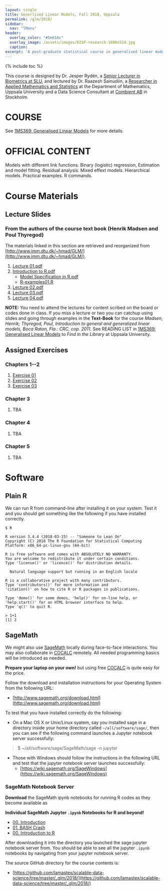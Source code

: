 ```yaml
---
layout: single
title: Generlised Linear Models, Fall 2018, Uppsala
permalink: /glm/2018/
sidebar:
  nav: "lMenu"
header:
  overlay_color: "#5e616c"
  overlay_image: /assets/images/DISP-research-1600x524.jpg
  caption: 
excerpt: 'A post-graduate statistical course in generalised linear models.<br /><br /><br />{::nomarkdown}<iframe style="display: inline-block;" src="https://ghbtns.com/github-btn.html?user=lamastex&repo=scalable-data-science&type=star&count=true&size=large" frameborder="0" scrolling="0" width="160px" height="30px"></iframe> <iframe style="display: inline-block;" src="https://ghbtns.com/github-btn.html?user=lamastex&repo=scalable-data-science&type=fork&count=true&size=large" frameborder="0" scrolling="0" width="158px" height="30px"></iframe>{:/nomarkdown}'
---
```

{% include toc %}

This course is designed by Dr. Jesper Rydén, a [Senior Lecturer in Biometrics at SLU](https://www.slu.se/cv/jesper-ryden/), and lectured by Dr. Raazesh Sainudiin, a [Researcher in Applied Mathematics and Statistics](http://math.uu.se/research/raazesh-sainudiin/) at the Department of Mathematics, Uppsala University and a Data Science Consultant at [Combient AB](https://combient.com/) in Stockholm. 

# COURSE

See [1MS369: Generalised Linear Models](http://www.uu.se/en/admissions/master/selma/kursplan/?kKod=1MS369) for more details.
 
# OFFICIAL CONTENT

Models with different link functions. Binary (logistic) regression, Estimation and model fitting. Residual analysis. Mixed effext models. Hierarchical models. Practical examples. R commands.

# Course Materials

## Lecture Slides
### From the authors of the course text book (Henrik Madsen and Poul Thyregod) 

The materials linked in this section are retrieved and reorganized from [http://www.imm.dtu.dk/~hmad/GLM/](http://www.imm.dtu.dk/~hmad/GLM/).

1. [Lecture 01.pdf](https://github.com/lamastex/scalable-data-science/blob/master/_glm/MadsenThyregod-IMMDTU/GLM/Slides_2012/week01/lect01.pdf)
1. [Introduction to R.pdf](https://github.com/lamastex/scalable-data-science/blob/master/_glm/MadsenThyregod-IMMDTU/GLM/Slides_2012/week01/Introduction_to_R.pdf)
   - [Model Specification in R.pdf](https://github.com/lamastex/scalable-data-science/blob/master/_glm/MadsenThyregod-IMMDTU/GLM/Slides_2012/week01/Model_specifications_in_R.pdf)
   - [R-examples01.R](https://github.com/lamastex/scalable-data-science/blob/master/_glm/MadsenThyregod-IMMDTU/GLM/Slides_2012/week01/R-example01.R)
1. [Lecture 02.pdf](https://github.com/lamastex/scalable-data-science/blob/master/_glm/MadsenThyregod-IMMDTU/GLM/Slides_2012/week02/lect02.pdf)
1. [Lecture 03.pdf](https://github.com/lamastex/scalable-data-science/blob/master/_glm/MadsenThyregod-IMMDTU/GLM/Slides_2012/week03/lect03.pdf)
1. [Lecture 04.pdf](https://github.com/lamastex/scalable-data-science/blob/master/_glm/MadsenThyregod-IMMDTU/GLM/Slides_2012/week04/lect04.pdf)


**NOTE:** You need to attend the lectures for content scribed on the board or codes done in class. If you miss a lecture or two you can catchup using slides and going through examples in the **Text-Book** for the course *Madsen, Henrik; Thyregod, Poul, Introduction to general and generalized linear models, Boca Raton, Fla.: CRC, cop. 2011*. See READING LIST in [1MS369: Generalised Linear Models](http://www.uu.se/en/admissions/master/selma/kursplan/?kKod=1MS369) to *Find in the Library* at Uppsala University.

## Assigned Exercises 

### Chapters 1--2 
1. [Exercise 01](https://github.com/lamastex/scalable-data-science/blob/master/_glm/MadsenThyregod-IMMDTU/GLM/Exercises_2012/week01/w01.pdf)
1. [Exercise 02](https://github.com/lamastex/scalable-data-science/blob/master/_glm/MadsenThyregod-IMMDTU/GLM/Exercises_2012/week02/w02.pdf)
1. [Exercise 03](https://github.com/lamastex/scalable-data-science/blob/master/_glm/MadsenThyregod-IMMDTU/GLM/Exercises_2012/week03/w03.pdf)

### Chapter 3 
1. TBA

### Chapter 4 
1. TBA

### Chapter 5 
1. TBA

# Software 

## Plain R
We can run R from command-line after installing it on your system.
Test it and you should get something like the following if you have installed correctly.

```
$ R

R version 3.4.4 (2018-03-15) -- "Someone to Lean On"
Copyright (C) 2018 The R Foundation for Statistical Computing
Platform: x86_64-pc-linux-gnu (64-bit)

R is free software and comes with ABSOLUTELY NO WARRANTY.
You are welcome to redistribute it under certain conditions.
Type 'license()' or 'licence()' for distribution details.

  Natural language support but running in an English locale

R is a collaborative project with many contributors.
Type 'contributors()' for more information and
'citation()' on how to cite R or R packages in publications.

Type 'demo()' for some demos, 'help()' for on-line help, or
'help.start()' for an HTML browser interface to help.
Type 'q()' to quit R.

> 1+1
[1] 2

```

## SageMath
We might also use [SageMath](http://www.sagemath.org/) locally during face-to-face interactions. You may also collaborate in [COCALC](https://cocalc.com/) remotely. All needed programming basics will be introduced as needed.

**Prepare your laptop on your own!** but using free [COCALC](https://cocalc.com/) is quite easy for the price.

Follow the download and installation instructions for your Operating System from the following URL:

- [http://www.sagemath.org/download.html](http://www.sagemath.org/download.html)

To test that you have installed correctly do the following:

- On a Mac OS X or Unix/Linux syatem, say you installed sage in a directory inside your home directory called `~/all/software/sage/`, then you can see if the following command launches a Jupyter notebook server successfully:

> $ ~/all/software/sage/SageMath/sage -n jupyter


- Those with Windows should follow the instructions in the following URL and test that the jupyter notebook server launches successfully:
  - [https://wiki.sagemath.org/SageWindows](https://wiki.sagemath.org/SageWindows)

### SageMath Notebook Server

**Download** the SageMath ipynb notebooks for running R codes as they become available as 

**Individual SageMath Jupyter `.ipynb` Notebooks for R and beyond!**

- [00. Introduction](jp/00/)
- [01. BASH Crash](jp/01/)
- [00. Introduction to R](jp/02/)

After downloading it into the directory you launched the sage jupyter notebook server from. You should be able to see all the jupyter `.ipynb` notebooks by navigating from your jupyter notebook server.

The source GitHub directory for the course contents is:

 - [https://github.com/lamastex/scalable-data-science/tree/master/_glm/2018/](https://github.com/lamastex/scalable-data-science/tree/master/_glm/2018/)



